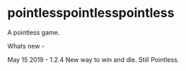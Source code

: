 # pointlesspointlesspointless
A pointless game.

Whats new - 

May 15 2019 - 1.2.4
New way to win and die. Still Pointless.
